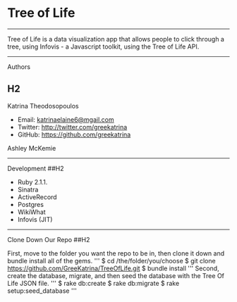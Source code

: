 Tree of Life
==========

---

Tree of Life is a data visualization app that allows people to click through a tree, using Infovis - a Javascript toolkit, using the Tree of Life API.

---

Authors
## H2

Katrina Theodosopoulos
+ Email: katrinaelaine6@mgail.com
+ Twitter: http://twitter.com/greekatrina
+ GitHub: https://github.com/greekatrina

Ashley McKemie

---

Development
##H2

+ Ruby 2.1.1.
+ Sinatra
+ ActiveRecord
+ Postgres
+ WikiWhat
+ Infovis (JIT)

---

Clone Down Our Repo
##H2

First, move to the folder you want the repo to be in, then clone it down and bundle install all of the gems.
'''
$ cd /the/folder/you/choose
$ git clone https://github.com/GreeKatrina/TreeOfLife.git
$ bundle install
'''
Second, create the database, migrate, and then seed the database with the Tree Of Life JSON file.
'''
$ rake db:create
$ rake db:migrate
$ rake setup:seed_database
'''
